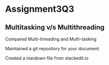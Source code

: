 # Assignment3Q3
## Multitasking v/s Multithreading

Compared Multi-threading and Multi-tasking

Maintained a git repository for your document

Created a mardown file from stackedit.io


